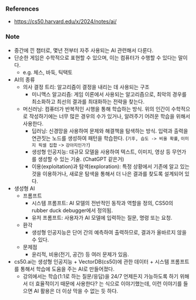 ### References

- https://cs50.harvard.edu/x/2024/notes/ai/

### Note

- 중간에 낀 챕터로, 몇년 전부터 자주 사용되는 AI 관련해서 다룬다.
- 단순한 게임은 수학적으로 표현할 수 있으며, 이는 컴퓨터가 수행할 수 있다는 말이다.
  - e.g. 체스, 바둑, 틱택토
- AI의 종류
  - 의사 결정 트리: 알고리즘이 결정을 내리는 데 사용되는 구조
    - 미니맥스 알고리즘: 게임 이론에서 사용되는 알고리즘으로, 최악의 경우를 최소화하고 최선의 결과를 최대화하는 전략을 찾는다.
  - 머신러닝: 컴퓨터가 반복적인 시행을 통해 학습하는 방식. 위의 인간이 수학적으로 작성하기에는 너무 많은 경우의 수가 있거나, 알려주기 어려운 학습을 위해서 사용한다.    
    - 딥러닝: 신경망을 사용하여 문제와 해결책을 탐색하는 방식. 입력과 출력을 연관짓는 노드를 생성하여 패턴을 학습한다. (`기후, 습도 -> 비올 확률`, `이미지 픽셀 집합` -> `강아지인가?`)
    - 생성형 인공지능: 대규모 모델을 사용하여 텍스트, 이미지, 영상 등 무언가를 생성할 수 있는 기술. (ChatGPT 같은거)
    - 이용(exploitation)과 탐색(exploration): 특정 상황에서 기존에 알고 있는 것을 이용하거나, 새로운 탐색을 통해서 더 나은 결과를 찾도록 설계되어 있다.
- 생성형 AI
  - 프롬프트
    - 시스템 프롬프트: AI 모델의 전반적인 동작과 역할을 정의, CS50의 rubber duck debugger에서 정의됨.
    - 유저 프롬프트: 사용자가 AI 모델에 입력하는 질문, 명령 또는 요청.
  - 환각
    - 생성형 인공지능은 단어 간의 예측하여 출력하므로, 결과가 올바르지 않을 수 있다.
  - 문제점
    - 윤리적, 비용(전기, 공간) 등 여러 문제가 있음.
- cs50.ai는 생성형 인공지능 + VectorDB(cs50)에 관한 데이터 + 시스템 프롬프트를 통해서 학습에 도움을 주는 AI로 만들어졌다.
  - 강의에서는 학습(1:1로 하는 질문/응답)을 24/7 언제든지 가능하도록 하기 위해서 더 효율적이기 때문에 사용한다? 는 식으로 이야기했는데, 이런 이야기를 들으면 AI 활용은 더 이상 막을 수 없는 듯 하다.  